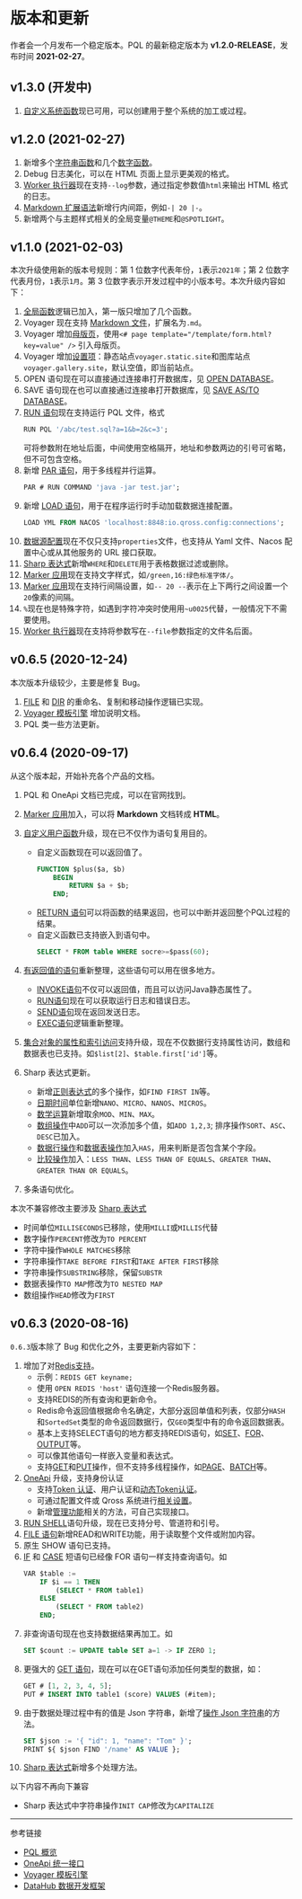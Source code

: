 # 版本和更新

作者会一个月发布一个稳定版本。PQL 的最新稳定版本为 **v1.2.0-RELEASE**，发布时间 **2021-02-27**。

## v1.3.0 (开发中)

1. [自定义系统函数](/pql/global-function.md)现已可用，可以创建用于整个系统的加工或过程。

## v1.2.0 (2021-02-27)

1. 新增多个[字符串函数](/pql/function-text.md)和几个[数字函数](/pql/funtion-numeric.md)。
2. Debug 日志美化，可以在 HTML 页面上显示更美观的格式。
3. [Worker 执行器](/pql/worker.md)现在支持`--log`参数，通过指定参数值`html`来输出 HTML 格式的日志。
4. [Markdown 扩展语法](/voyager/markdown.md)新增行内间距，例如`-| 20 |-`。
5. 新增两个与主题样式相关的全局变量`@THEME`和`@SPOTLIGHT`。

## v1.1.0 (2021-02-03)

本次升级使用新的版本号规则：第 1 位数字代表年份，`1`表示`2021年`；第 2 位数字代表月份，`1`表示`1月`。第 3 位数字表示开发过程中的小版本号。本次升级内容如下：

1. [全局函数](/pql/gloabl-function.md)逻辑已加入，第一版只增加了几个函数。
2. Voyager 现在支持 [Markdown 文件](/voyager/markdown.md)，扩展名为`.md`。
3. Voyager 增加[母版页](/voyager/master.md)，使用`<# page template="/template/form.html?key=value" />` 引入母版页。
4. Voyager 增加[设置项](/voyager/setup.md)：静态站点`voyager.static.site`和图库站点`voyager.gallery.site`，默认空值，即当前站点。
5. OPEN 语句现在可以直接通过连接串打开数据库，见 [OPEN DATABASE](/pql/open.md)。
6. SAVE 语句现在也可以直接通过连接串打开数据库，见 [SAVE AS/TO DATABASE](/pql/save.md)。
7. [RUN 语句](/pql/run.md)现在支持运行 PQL 文件，格式
    ```sql
    RUN PQL '/abc/test.sql?a=1&b=2&c=3';
    ```
    可将参数附在地址后面，中间使用空格隔开，地址和参数两边的引号可省略，但不可包含空格。
8. 新增 [PAR 语句](/pql/par.md)，用于多线程并行运算。
    ```sql
    PAR # RUN COMMAND 'java -jar test.jar';
    ```
9. 新增 [LOAD 语句](/pql/load.md)，用于在程序运行时手动加载数据连接配置。
    ```sql
    LOAD YML FROM NACOS 'localhost:8848:io.qross.config:connections';
    ```
10. [数据源配置](/pql/properties.md)现在不仅只支持`properties`文件，也支持从 Yaml 文件、Nacos 配置中心或从其他服务的 URL 接口获取。
11. [Sharp 表达式](/pql/sharp-table.md)新增`WHERE`和`DELETE`用于表格数据过滤或删除。
12. [Marker 应用](/voyager/markdown.md)现在支持文字样式，如`/green,16:绿色标准字体/`。
13. [Marker 应用](/voyager/markdown.md)现在支持行间隔设置，如`-- 20 --`表示在上下两行之间设置一个`20`像素的间隔。
14. `%`现在也是特殊字符，如遇到字符冲突时使用用`~u0025`代替，一般情况下不需要使用。
15. [Worker 执行器](/pql/worker.md)现在支持将参数写在`--file`参数指定的文件名后面。

## v0.6.5 (2020-12-24)

本次版本升级较少，主要是修复 Bug。

1. [FILE](/pql/file.md) 和 [DIR](/pql/dir.md) 的重命名、复制和移动操作逻辑已实现。
2. [Voyager 模板引擎](/voyager/overview.md) 增加说明文档。
3. PQL 类一些方法更新。

## v0.6.4 (2020-09-17)

从这个版本起，开始补充各个产品的文档。

1. PQL 和 OneApi 文档已完成，可以在官网找到。
2. [Marker 应用](/pql/marker.md)加入，可以将 **Markdown** 文档转成 **HTML**。
3. [自定义用户函数](/pql/function.md)升级，现在已不仅作为语句复用目的。
    * 自定义函数现在可以返回值了。
        ```sql
        FUNCTION $plus($a, $b)
            BEGIN
                RETURN $a + $b;
            END;
        ```
    * [RETURN 语句](/pql/return.md)可以将函数的结果返回，也可以中断并返回整个PQL过程的结果。
    * 自定义函数已支持嵌入到语句中。
        ```sql
        SELECT * FROM table WHERE socre>=$pass(60);
        ```    
4. [有返回值的语句](/pql/evaluate.md)重新整理，这些语句可以用在很多地方。
    * [INVOKE语句](/pql/invoke.md)不仅可以返回值，而且可以访问Java静态属性了。
    * [RUN语句](/pql/run.md)现在可以获取运行日志和错误日志。
    * [SEND语句](/pql/send.md)现在返回发送日志。
    * [EXEC语句](/pql/exec.md)逻辑重新整理。
    
5. [集合对象的属性和索引访问](/pql/collection.md)支持升级，现在不仅数据行支持属性访问，数组和数据表也已支持。如`$list[2]`、`$table.first['id']`等。
6. Sharp 表达式更新。
    * 新增[正则表达式](/pql/sharp-regex.md)的多个操作，如`FIND FIRST IN`等。
    * [日期时间](/pql/sharp-datetime.md)单位新增`NANO`、`MICRO`、`NANOS`、`MICROS`。
    * [数学运算](/pql/sharp-numeric.md)新增取余`MOD`、`MIN`、`MAX`。
    * [数组操作](/pql/sharp-array.md)中`ADD`可以一次添加多个值，如`ADD 1,2,3`; 排序操作`SORT`、`ASC`、`DESC`已加入。
    * [数据行操作](/pql/sharp-row.md)和[数据表操作](/pql/sharp-table.md)加入`HAS`，用来判断是否包含某个字段。
    * [比较操作](/pql/sharp-if.md)加入：`LESS THAN`、`LESS THAN OF EQUALS`、`GREATER THAN`、`GREATER THAN OR EQUALS`。
7. 多条语句优化。

本次不兼容修改主要涉及 [Sharp 表达式](/pql/sharp.md)

* 时间单位`MILLISECONDS`已移除，使用`MILLI`或`MILLIS`代替
* 数字操作`PERCENT`修改为`TO PERCENT`
* 字符中操作`WHOLE MATCHES`移除
* 字符串操作`TAKE BEFORE FIRST`和`TAKE AFTER FIRST`移除 
* 字符串操作`SUBSTRING`移除，保留`SUBSTR`
* 数据表操作`TO MAP`修改为`TO NESTED MAP`
* 数组操作`HEAD`修改为`FIRST`

## v0.6.3 (2020-08-16)

`0.6.3`版本除了 Bug 和优化之外，主要更新内容如下：

1. 增加了对[Redis支持](/pql/redis.md)。
   * 示例：`REDIS GET keyname;`
   * 使用 `OPEN REDIS 'host'` 语句连接一个Redis服务器。
   * 支持REDIS的所有查询和更新命令。
   * Redis命令返回值根据命令名确定，大部分返回单值和列表，仅部分`HASH`和`SortedSet`类型的命令返回数据行，仅`GEO`类型中有的命令返回数据表。
   * 基本上支持SELECT语句的地方都支持REDIS语句，如[SET](/pql/set.md)、[FOR](/pql/for.md)、[OUTPUT](/pql/output.md)等。
   * 可以像其他语句一样嵌入变量和表达式。
   * 支持[GET](/pql/get.md)和[PUT](/pql/put.md)操作，但不支持多线程操作，如[PAGE](/pql/page.md)、[BATCH](/pql/batch.md)等。
2. [OneApi](/oneapi/overview.md) 升级，支持身份认证
   * 支持[Token 认证](/oneapi/token.md)、用户认证和[动态Token认证](/oneapi/token.md)。
   * 可通过配置文件或 Qross 系统进行[相关设置](/oneapi/setup.md)。
   * 新增[管理功能](/oneapi/management.md)相关的方法，可自己实现接口。
3. [RUN SHELL](/pql/run.md)语句升级，现在已支持分号、管道符和引号。
4. [FILE 语句](/pql/file.md)新增READ和WRITE功能，用于读取整个文件或附加内容。
5. 原生 SHOW 语句已支持。
6. [IF](/pql/if.md) 和 [CASE](/pql/case.md) 短语句已经像 FOR 语句一样支持查询语句。如
    ```sql
    VAR $table := 
        IF $i == 1 THEN
            (SELECT * FROM table1)
        ELSE
            (SELECT * FROM table2)
        END;
    ```
7. 非查询语句现在也支持数据结果再加工。如
    ```sql
    SET $count := UPDATE table SET a=1 -> IF ZERO 1;
    ```
8. 更强大的 [GET 语句](/pql/get.md)，现在可以在GET语句添加任何类型的数据，如：
    ```sql
    GET # [1, 2, 3, 4, 5];
    PUT # INSERT INTO table1 (score) VALUES (#item);
    ```
9. 由于数据处理过程中有的值是 Json 字符串，新增了[操作 Json 字符串](/pql/sharp-json.md)的方法。
    ```sql
    SET $json := '{ "id": 1, "name": "Tom" }';
    PRINT ${ $json FIND '/name' AS VALUE }; 
    ```
10. [Sharp 表达式](/pql/sharp.md)新增多个处理方法。

以下内容不再向下兼容

* Sharp 表达式中字符串操作`INIT CAP`修改为`CAPITALIZE`

---
参考链接

* [PQL 概览](/pql/overview.md)
* [OneApi 统一接口](/oneapi/overview.md)
* [Voyager 模板引擎](/voyager/overview.md)
* [DataHub 数据开发框架](/datahub/overview.md)

